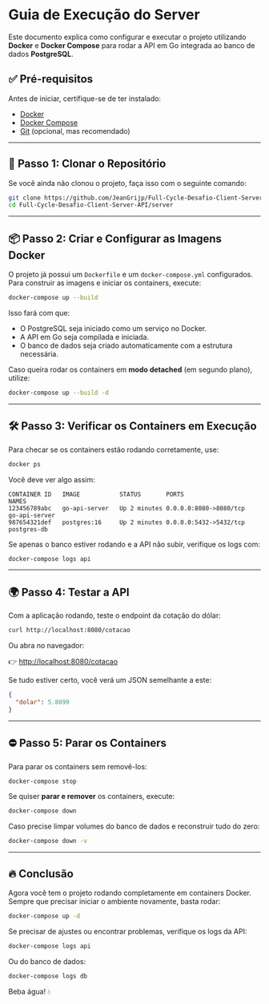 # Guia de Execução do Server

Este documento explica como configurar e executar o projeto utilizando **Docker** e **Docker Compose** para rodar a API em Go integrada ao banco de dados **PostgreSQL**.

## ✅ Pré-requisitos

Antes de iniciar, certifique-se de ter instalado:

- [Docker](https://www.docker.com/get-started)
- [Docker Compose](https://docs.docker.com/compose/install/)
- [Git](https://git-scm.com/downloads) (opcional, mas recomendado)

---

## 🚀 Passo 1: Clonar o Repositório

Se você ainda não clonou o projeto, faça isso com o seguinte comando:

```bash
git clone https://github.com/JeanGrijp/Full-Cycle-Desafio-Client-Server-API.git
cd Full-Cycle-Desafio-Client-Server-API/server
```

---

## 📦 Passo 2: Criar e Configurar as Imagens Docker

O projeto já possui um `Dockerfile` e um `docker-compose.yml` configurados. Para construir as imagens e iniciar os containers, execute:

```bash
docker-compose up --build
```

Isso fará com que:

- O PostgreSQL seja iniciado como um serviço no Docker.
- A API em Go seja compilada e iniciada.
- O banco de dados seja criado automaticamente com a estrutura necessária.

Caso queira rodar os containers em **modo detached** (em segundo plano), utilize:

```bash
docker-compose up --build -d
```

---

## 🛠️ Passo 3: Verificar os Containers em Execução

Para checar se os containers estão rodando corretamente, use:

```bash
docker ps
```

Você deve ver algo assim:

```plaintext
CONTAINER ID   IMAGE           STATUS       PORTS                    NAMES
123456789abc   go-api-server   Up 2 minutes 0.0.0.0:8080->8080/tcp   go-api-server
987654321def   postgres:16     Up 2 minutes 0.0.0.0:5432->5432/tcp   postgres-db
```

Se apenas o banco estiver rodando e a API não subir, verifique os logs com:

```bash
docker-compose logs api
```

---

## 🌍 Passo 4: Testar a API

Com a aplicação rodando, teste o endpoint da cotação do dólar:

```bash
curl http://localhost:8080/cotacao
```

Ou abra no navegador:

👉 [http://localhost:8080/cotacao](http://localhost:8080/cotacao)

Se tudo estiver certo, você verá um JSON semelhante a este:

```json
{
  "dolar": 5.8099
}
```

---

## ⛔ Passo 5: Parar os Containers

Para parar os containers sem removê-los:

```bash
docker-compose stop
```

Se quiser **parar e remover** os containers, execute:

```bash
docker-compose down
```

Caso precise limpar volumes do banco de dados e reconstruir tudo do zero:

```bash
docker-compose down -v
```

---

## 🔥 Conclusão

Agora você tem o projeto rodando completamente em containers Docker. Sempre que precisar iniciar o ambiente novamente, basta rodar:

```bash
docker-compose up -d
```

Se precisar de ajustes ou encontrar problemas, verifique os logs da API:

```bash
docker-compose logs api
```

Ou do banco de dados:

```bash
docker-compose logs db
```

Beba água! 💧
